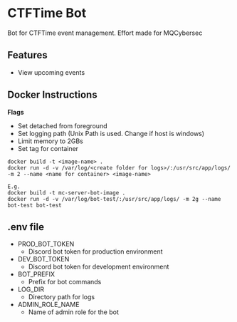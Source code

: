 # CTFTime Bot

Bot for CTFTime event management. Effort made for MQCybersec

## Features

- View upcoming events

## Docker Instructions

**Flags**

- Set detached from foreground
- Set logging path (Unix Path is used. Change if host is windows)
- Limit memory to 2GBs
- Set tag for container

```
docker build -t <image-name> .
docker run -d -v /var/log/<create folder for logs>/:/usr/src/app/logs/ -m 2 --name <name for container> <image-name>

E.g.
docker build -t mc-server-bot-image .
docker run -d -v /var/log/bot-test/:/usr/src/app/logs/ -m 2g --name bot-test bot-test
```
## .env file

- PROD_BOT_TOKEN
    - Discord bot token for production environment
- DEV_BOT_TOKEN
    - Discord bot token for development environment
- BOT_PREFIX
    - Prefix for bot commands
- LOG_DIR
    - Directory path for logs
- ADMIN_ROLE_NAME
    - Name of admin role for the bot
